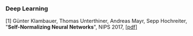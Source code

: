 ### Deep Learning
[1] Günter Klambauer, Thomas Unterthiner, Andreas Mayr, Sepp Hochreiter, "**Self-Normalizing Neural Networks**", NIPS 2017, [[pdf]](http://papers.nips.cc/paper/6698-self-normalizing-neural-networks.pdf)
